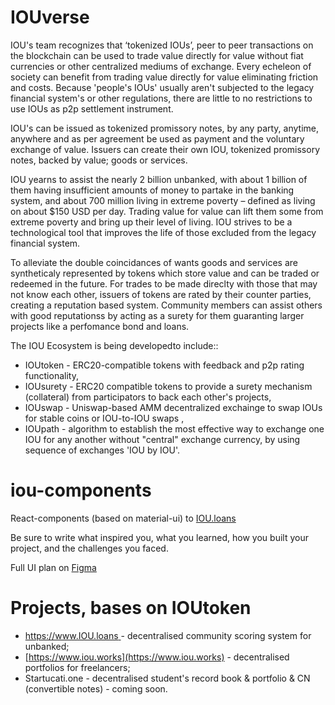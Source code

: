# IOUverse

IOU's team recognizes that ‘tokenized IOUs’, peer to peer transactions on the blockchain can be used to trade value directly for value without fiat currencies or other centralized mediums of exchange. Every echeleon of society can benefit from trading value directly for value eliminating friction and costs. Because  'people's IOUs' usually aren't subjected to the legacy financial system's  or other regulations, there are little to no restrictions to use IOUs as p2p settlement instrument.

IOU's can be  issued as tokenized promissory notes, by any party, anytime, anywhere and as per agreement be used as payment and the voluntary  exchange of value. Issuers can create their own IOU, tokenized promissory notes, backed by value; goods or services. 

IOU yearns to assist the nearly 2 billion unbanked, with about 1 billion of them having insufficient amounts of money to partake in the banking system, and about 700 million living in extreme poverty – defined as living on about $150 USD per day. Trading value for value can lift them some from extreme poverty and bring up their level of living. IOU strives to be a technological tool that improves the life of those excluded from the legacy financial system. 

To alleviate the double coincidances of wants goods and services are syntheticaly represented by tokens which store value and can be traded or redeemed in the future. For trades to be made direclty with those that may not know each other, issuers of tokens are rated by their counter parties, creating a reputation based system. Community members can assist others with good reputationss by acting as a surety for them guaranting larger projects like a perfomance bond and loans.  

The IOU Ecosystem is being developedto include::
- IOUtoken - ERC20-compatible tokens with feedback and p2p rating functionality,
- IOUsurety - ERC20 compatible tokens to provide a surety mechanism (collateral) from participators to back each other's projects,
- IOUswap - Uniswap-based AMM decentralized exchainge to swap IOUs for  stable coins or IOU-to-IOU swaps ,
- IOUpath - algorithm to establish the most effective way to exchange one IOU for any another without "central" exchange currency, by using sequence of exchanges 'IOU by IOU'.

# iou-components

React-components (based on material-ui) to [IOU.loans](https://www.iou.loans/)

Be sure to write what inspired you, what you learned, how you built your project, and the challenges you faced. 

Full UI plan on [Figma](https://www.figma.com/proto/VNS3WTR1cU54hJFB7YrbAq/IOU?node-id=1%3A145&starting-point-node-id=1%3A145)

# Projects, bases on IOUtoken

- [https://www.IOU.loans ](https://www.IOU.loans )- decentralised community scoring system for unbanked; 
- [https://www.iou.works](https://www.iou.works) - decentralised portfolios for freelancers;
- Startucati.one - decentralised student's record book & portfolio & CN (convertible notes) - coming soon.